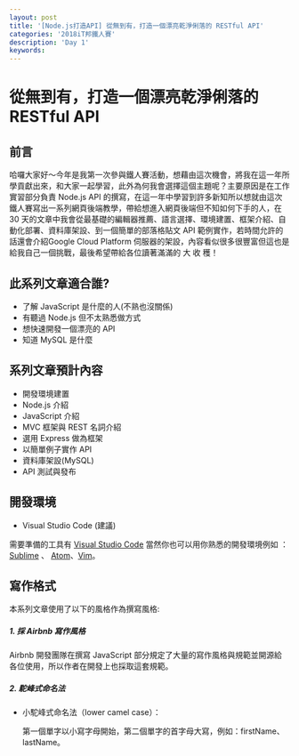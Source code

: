 ```yaml
---
layout: post
title: '[Node.js打造API] 從無到有，打造一個漂亮乾淨俐落的 RESTful API'
categories: '2018iT邦鐵人賽'
description: 'Day 1'
keywords: 
---
```


# 從無到有，打造一個漂亮乾淨俐落的 RESTful API 

## 前言

哈囉大家好～今年是我第一次參與鐵人賽活動，想藉由這次機會，將我在這一年所學貢獻出來，和大家一起學習，此外為何我會選擇這個主題呢？主要原因是在工作實習部分負責 Node.js API 的撰寫，在這一年中學習到許多新知所以想就由這次鐵人賽寫出一系列網頁後端教學，帶給想進入網頁後端但不知如何下手的人，在 30 天的文章中我會從最基礎的編輯器推薦、語言選擇、環境建置、框架介紹、自動化部署、資料庫架設、到一個簡單的部落格貼文 API 範例實作，若時間允許的話還會介紹Google Cloud Platform 伺服器的架設，內容看似很多很豐富但這也是給我自己一個挑戰，最後希望帶給各位讀著滿滿的 大 收 穫！

## 此系列文章適合誰?

- 了解 JavaScript 是什麼的人(不熟也沒關係)
- 有聽過 Node.js 但不太熟悉做方式
- 想快速開發一個漂亮的 API
- 知道 MySQL 是什麼

## 系列文章預計內容

- 開發環境建置
- Node.js 介紹
- JavaScript 介紹
- MVC 框架與 REST 名詞介紹
- 選用 Express 做為框架
- 以簡單例子實作 API
- 資料庫架設(MySQL)
- API 測試與發布

## 開發環境
- Visual Studio Code (建議)

需要準備的工具有 [Visual Studio Code](https://code.visualstudio.com/) 當然你也可以用你熟悉的開發環境例如 ： [Sublime](https://www.sublimetext.com/) 、 [Atom](https://atom.io/)、[Vim](http://www.vim.org/)。

## 寫作格式
本系列文章使用了以下的風格作為撰寫風格:

##### 1. 採 Airbnb 寫作風格
Airbnb 開發團隊在撰寫 JavaScript 部分規定了大量的寫作風格與規範並開源給各位使用，所以作者在開發上也採取這套規範。
##### 2. 駝峰式命名法
- 小駝峰式命名法（lower camel case）：
  
  第一個單字以小寫字母開始，第二個單字的首字母大寫，例如：firstName、lastName。


